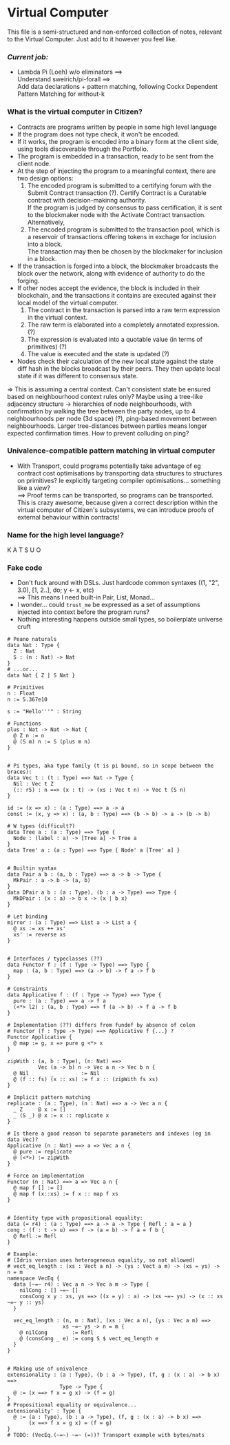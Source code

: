 # Virtual Computer

This file is a semi-structured and non-enforced collection of notes, relevant to the Virtual Computer. Just add to it however you feel like.

### *Current job:*

- Lambda Pi (Loeh) w/o eliminators ==>  
  Understand sweirich/pi-forall ==>  
  Add data declarations + pattern matching, following Cockx Dependent Pattern Matching for without-k

### What is the virtual computer in Citizen?

- Contracts are programs written by people in some high level language
- If the program does not type check, it won't be encoded.
- If it works, the program is encoded into a binary form at the client side, using tools discoverable through the Portfolio.
- The program is embedded in a transaction, ready to be sent from the client node.
- At the step of injecting the program to a meaningful context, there are two design options:  
  1. The encoded program is submitted to a certifying forum with the Submit Contract transaction (?). Certify Contract is a Curatable contract with decision-makinng authority.  
     If the program is judged by consensus to pass certification, it is sent to the blockmaker node with the Activate Contract transaction.  
     Alternatively,
  2. The encoded program is submitted to the transaction pool, which is a reservoir of transactions offering tokens in exchage for inclusion into a block.  
     The transaction may then be chosen by the blockmaker for inclusion in a block.
- If the transaction is forged into a block, the blockmaker broadcasts the block over the network, along with evidence of authority to do the forging.
- If other nodes accept the evidence, the block is included in their blockchain, and the transactions it contains are executed against their local model of the virtual computer.
  1. The contract in the transaction is parsed into a raw term expression in the virtual context.  
  2. The raw term is elaborated into a completely annotated expression. (?)  
  3. The expression is evaluated into a quotable value (in terms of primitives) (?)
  4. The value is executed and the state is updated (?)
- Nodes check their calculation of the new local state against the state diff hash in the blocks broadcast by their peers. They then update local state if it was different to consensus state.

=> This is assuming a central context. Can't consistent state be ensured based on neighbourhood context rules only? Maybe using a tree-like adjacency structure -> hierarchies of node neighbourhoods, with confirmation by walking the tree between the party nodes, up to 4 neighbourhoods per node (3d space) (?), ping-based movement between neighbourhoods. Larger tree-distances between parties means longer expected confirmation times. How to prevent colluding on ping?

### Univalence-compatible pattern matching in virtual computer

- With Transport, could programs potentially take advantage of eg contract cost optimisations by transporting data structures to structures on primitives? Ie explicitly targeting compiler optimisations... something like a *view*?  
  ==> Proof terms can be transported, so programs can be transported. This is crazy awesome, because given a correct description within the virtual computer of Citizen's subsystems, we can introduce proofs of external behaviour within contracts!


### Name for the high level language?

K A T S U O

### Fake code

- Don't fuck around with DSLs. Just hardcode common syntaxes ((1, "2", 3.0), [1, 2..], do; y <\- x, etc)  
  ==> This means I need built-in Pair, List, Monad...
- I wonder... could `trust_me` be expressed as a set of assumptions injected into context before the program runs?
- Nothing interesting happens outside small types, so boilerplate universe cruft

```
# Peano naturals
data Nat : Type {
  Z : Nat
  S : (n : Nat) -> Nat
}
# ...or...
data Nat { Z | S Nat }

# Primitives
n : Float
n := 5.367e10

s := "Hello'''" : String

# Functions
plus : Nat -> Nat -> Nat {
  @ Z n := n
  @ (S m) n := S (plus m n)
}


# Pi types, aka type family (t is pi bound, so in scope between the braces):
data Vec t : (t : Type) ==> Nat -> Type {
  Nil : Vec t Z
  (:: r5) : n ==> (x : t) -> (xs : Vec t n) -> Vec t (S n)
}

id := (x => x) : (a : Type) ==> a -> a
const := (x, y => x) : (a, b : Type) ==> (b -> b) -> a -> (b -> b)

# W types (difficult?)
data Tree a : (a : Type) ==> Type {
  Node : (label : a) -> [Tree a] -> Tree a
}
data Tree' a : (a : Type) ==> Type { Node' a [Tree' a] }


# Builtin syntax
data Pair a b : (a, b : Type) ==> a -> b -> Type {
  MkPair : a -> b -> (a, b)
}
data DPair a b : (a : Type), (b : a -> Type) ==> Type {
  MkDPair : (x : a) -> b x -> (x | b x)
}

# Let binding
mirror : (a : Type) ==> List a -> List a {
  @ xs := xs ++ xs'
  xs' := reverse xs
}


# Interfaces / typeclasses (??)
data Functor f : (f : Type -> Type) ==> Type {
  map : (a, b : Type) ==> (a -> b) -> f a -> f b
}

# Constraints
data Applicative f : (f : Type -> Type) ==> Type {
  pure : (a : Type) ==> a -> f a
  (<*> l2) : (a, b : Type) ==> f (a -> b) -> f a -> f b
}

# Implementation (??) differs from fundef by absence of colon
# Functor (f : Type -> Type) ==> Applicative f {...} ?
Functor Applicative {
  @ map := g, x => pure g <*> x
}

zipWith : (a, b : Type), (n: Nat) ==>
          Vec (a -> b) n -> Vec a n -> Vec b n {
  @ Nil       _         := Nil
  @ (f :: fs) (x :: xs) := f x :: (zipWith fs xs)
}

# Implicit pattern matching
replicate : (a : Type), (n : Nat) ==> a -> Vec a n {
  _ Z     @ x := []
  _ (S _) @ x := x :: replicate x
}

# Is there a good reason to separate parameters and indexes (eg in data Vec)?
Applicative (n : Nat) ==> a => Vec a n {
  @ pure := replicate
  @ (<*>) := zipWith
}

# Force an implementation
Functor (n : Nat) ==> a => Vec a n {
  @ map f [] := []
  @ map f (x::xs) := f x :: map f xs
}


# Identity type with propositional equality:
data (= r4) : (a : Type) ==> a -> a -> Type { Refl : a = a }
cong : (f : t -> u) ==> f -> (a = b) -> f a = f b {
  @ Refl := Refl
}

# Example:
# (Idris version uses heterogeneous equality, so not allowed)
# vect_eq_length : (xs : Vect a n) -> (ys : Vect a m) -> (xs = ys) -> n = m
namespace VecEq {
  data (~=~ r4) : Vec a n -> Vec a m -> Type {
    nilCong : [] ~=~ []
    consCong x y : xs, ys ==> ((x = y) : a) -> (xs ~=~ ys) -> (x :: xs ~=~ y :: ys)
  }

  vec_eq_length : (n, m : Nat), (xs : Vec a n), (ys : Vec a m) ==>
                  xs ~=~ ys -> n = m {
    @ nilCong        := Refl
    @ (consCong _ e) := cong S $ vect_eq_length e
  }
}


# Making use of univalence
extensionality : (a : Type), (b : a -> Type), (f, g : (x : a) -> b x) ==>
                 Type -> Type {
  @ := (x ==> f x = g x) -> (f = g)
}
# Propositional equality or equivalence...
extensionality' : Type {
  @ := (a : Type), (b : a -> Type), (f, g : (x : a) -> b x) ==>
       (x ==> f x = g x) = (f = g)
}
# TODO: (VecEq.(~=~) ~=~ (=))? Transport example with bytes/nats
```
